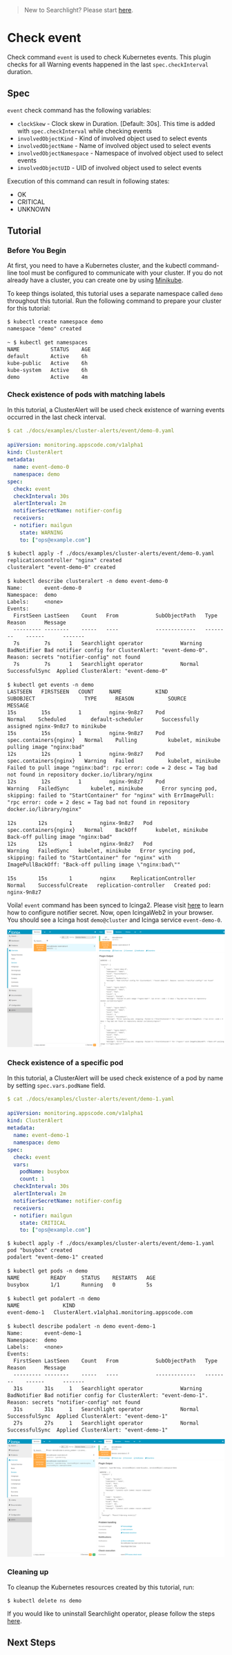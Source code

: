 > New to Searchlight? Please start [here](/docs/tutorials/README.md).

# Check event

Check command `event` is used to check Kubernetes events. This plugin checks for all Warning events happened in the last `spec.checkInterval` duration.


## Spec
`event` check command has the following variables:

- `clockSkew` - Clock skew in Duration. [Default: 30s]. This time is added with `spec.checkInterval` while checking events
- `involvedObjectKind` - Kind of involved object used to select events
- `involvedObjectName` - Name of involved object used to select events
- `involvedObjectNamespace` - Namespace of involved object used to select events
- `involvedObjectUID` - UID of involved object used to select events

Execution of this command can result in following states:
- OK
- CRITICAL
- UNKNOWN


## Tutorial

### Before You Begin
At first, you need to have a Kubernetes cluster, and the kubectl command-line tool must be configured to communicate with your cluster. If you do not already have a cluster, you can create one by using [Minikube](https://github.com/kubernetes/minikube).

To keep things isolated, this tutorial uses a separate namespace called `demo` throughout this tutorial. Run the following command to prepare your cluster for this tutorial:

```console
$ kubectl create namespace demo
namespace "demo" created

~ $ kubectl get namespaces
NAME          STATUS    AGE
default       Active    6h
kube-public   Active    6h
kube-system   Active    6h
demo          Active    4m
```


### Check existence of pods with matching labels
In this tutorial, a ClusterAlert will be used check existence of warning events occurred in the last check interval.
```yaml
$ cat ./docs/examples/cluster-alerts/event/demo-0.yaml

apiVersion: monitoring.appscode.com/v1alpha1
kind: ClusterAlert
metadata:
  name: event-demo-0
  namespace: demo
spec:
  check: event
  checkInterval: 30s
  alertInterval: 2m
  notifierSecretName: notifier-config
  receivers:
  - notifier: mailgun
    state: WARNING
    to: ["ops@example.com"]
```
```console
$ kubectl apply -f ./docs/examples/cluster-alerts/event/demo-0.yaml 
replicationcontroller "nginx" created
clusteralert "event-demo-0" created

$ kubectl describe clusteralert -n demo event-demo-0
Name:		event-demo-0
Namespace:	demo
Labels:		<none>
Events:
  FirstSeen	LastSeen	Count	From			SubObjectPath	Type		Reason		Message
  ---------	--------	-----	----			-------------	--------	------		-------
  7s		7s		1	Searchlight operator			Warning		BadNotifier	Bad notifier config for ClusterAlert: "event-demo-0". Reason: secrets "notifier-config" not found
  7s		7s		1	Searchlight operator			Normal		SuccessfulSync	Applied ClusterAlert: "event-demo-0"

$ kubectl get events -n demo
LASTSEEN   FIRSTSEEN   COUNT     NAME           KIND           SUBOBJECT                TYPE      REASON           SOURCE                 MESSAGE
15s        15s         1         nginx-9n8z7    Pod                                     Normal    Scheduled        default-scheduler      Successfully assigned nginx-9n8z7 to minikube
15s        15s         1         nginx-9n8z7    Pod            spec.containers{nginx}   Normal    Pulling          kubelet, minikube      pulling image "nginx:bad"
12s        12s         1         nginx-9n8z7    Pod            spec.containers{nginx}   Warning   Failed           kubelet, minikube      Failed to pull image "nginx:bad": rpc error: code = 2 desc = Tag bad not found in repository docker.io/library/nginx
12s        12s         1         nginx-9n8z7    Pod                                     Warning   FailedSync       kubelet, minikube      Error syncing pod, skipping: failed to "StartContainer" for "nginx" with ErrImagePull: "rpc error: code = 2 desc = Tag bad not found in repository docker.io/library/nginx"

12s       12s       1         nginx-9n8z7   Pod       spec.containers{nginx}   Normal    BackOff      kubelet, minikube   Back-off pulling image "nginx:bad"
12s       12s       1         nginx-9n8z7   Pod                                Warning   FailedSync   kubelet, minikube   Error syncing pod, skipping: failed to "StartContainer" for "nginx" with ImagePullBackOff: "Back-off pulling image \"nginx:bad\""

15s       15s       1         nginx     ReplicationController             Normal    SuccessfulCreate   replication-controller   Created pod: nginx-9n8z7
```

Voila! `event` command has been synced to Icinga2. Please visit [here](/docs/tutorials/notifiers.md) to learn how to configure notifier secret. Now, open IcingaWeb2 in your browser. You should see a Icinga host `demo@cluster` and Icinga service `event-demo-0`.

![check-all-pods](/docs/images/cluster-alerts/event/demo-0.png)


### Check existence of a specific pod
In this tutorial, a ClusterAlert will be used check existence of a pod by name by setting `spec.vars.podName` field.
```yaml
$ cat ./docs/examples/cluster-alerts/event/demo-1.yaml

apiVersion: monitoring.appscode.com/v1alpha1
kind: ClusterAlert
metadata:
  name: event-demo-1
  namespace: demo
spec:
  check: event
  vars:
    podName: busybox
    count: 1
  checkInterval: 30s
  alertInterval: 2m
  notifierSecretName: notifier-config
  receivers:
  - notifier: mailgun
    state: CRITICAL
    to: ["ops@example.com"]
```
```console
$ kubectl apply -f ./docs/examples/cluster-alerts/event/demo-1.yaml
pod "busybox" created
podalert "event-demo-1" created

$ kubectl get pods -n demo
NAME          READY     STATUS    RESTARTS   AGE
busybox       1/1       Running   0          5s

$ kubectl get podalert -n demo
NAME              KIND
event-demo-1   ClusterAlert.v1alpha1.monitoring.appscode.com

$ kubectl describe podalert -n demo event-demo-1
Name:		event-demo-1
Namespace:	demo
Labels:		<none>
Events:
  FirstSeen	LastSeen	Count	From			SubObjectPath	Type		Reason		Message
  ---------	--------	-----	----			-------------	--------	------		-------
  31s		31s		1	Searchlight operator			Warning		BadNotifier	Bad notifier config for ClusterAlert: "event-demo-1". Reason: secrets "notifier-config" not found
  31s		31s		1	Searchlight operator			Normal		SuccessfulSync	Applied ClusterAlert: "event-demo-1"
  27s		27s		1	Searchlight operator			Normal		SuccessfulSync	Applied ClusterAlert: "event-demo-1"
```
![check-by-pod-label](/docs/images/cluster-alerts/event/demo-1.png)


### Cleaning up
To cleanup the Kubernetes resources created by this tutorial, run:
```console
$ kubectl delete ns demo
```

If you would like to uninstall Searchlight operator, please follow the steps [here](/docs/uninstall.md).


## Next Steps
